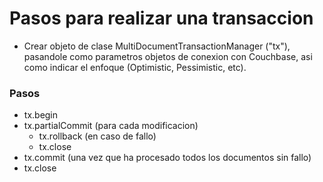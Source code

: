 # Pasos para realizar una transaccion

- Crear objeto de clase MultiDocumentTransactionManager ("tx"), pasandole como parametros objetos de conexion con Couchbase, asi como indicar el enfoque (Optimistic, Pessimistic, etc).

### Pasos
- tx.begin
- tx.partialCommit (para cada modificacion)
    - tx.rollback (en caso de fallo)
    - tx.close
- tx.commit (una vez que ha procesado todos los documentos sin fallo)
- tx.close